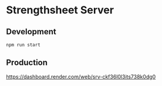 # Strengthsheet Server

## Development

```
npm run start
```

## Production

https://dashboard.render.com/web/srv-ckf36l0l3its738k0dg0